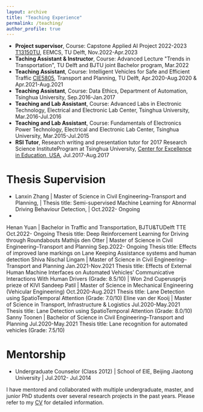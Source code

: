 ```yaml
---
layout: archive
title: "Teaching Experience"
permalink: /teaching/
author_profile: true
---
```


- **Project supervisor**, Course: Capstone Applied AI Project 2022-2023 [T13150TU](https://www.studiegids.tudelft.nl/a101_displayCourse.do?course_id=61851&_NotifyTextSearch_), EEMCS, TU Delft, Nov.2022-Apr.2023
- **Taching Assistant & Instructor**, Course: Advanced Lecture "Trends in Transportation", TU Delft and BJTU joint Bachelor program, Mar.2022
- **Teaching Assistant**, Course: Intelligent Vehicles for Safe and Efficient Traffic [CIE5805](https://studiegids.tudelft.nl/a101_displayCourse.do?course_id=47890), Transport and Planning, TU Delft, Apr.2020-Aug.2020 & Apr.2021-Aug.2021
- **Teaching Assistant**, Course: Data Ethics, Department of Automation, Tsinghua University, Sep.2016-Jan.2017
- **Teaching and Lab Assistant**, Course: Advanced Labs in Electronic Technology, Electrical and Electronic Lab Center, Tsinghua University, Mar.2016-Jul.2016
- **Teaching and Lab Assistant**, Course: Fundamentals of Electronics Power Technology, Electrical and Electronic Lab Center, Tsinghua University, Mar.2015-Jul.2015
- **RSI Tutor**, Research writing and presentation tutor for 2017 Research Science InstituteProgram at Tsinghua University, [Center for Excellence in Education, USA](https://www.cee.org/), Jul.2017-Aug.2017

 
# Thesis Supervision
- Lanxin Zhang | Master of Science in Civil Engineering–Transport and Planning, | Thesis title: Semi-supervised Machine Learning for Abnormal Driving Behaviour Detection, | Oct.2022- Ongoing
- 
 
Henan Yuan | Bachelor in Traffic and Transportation, BJTU&TUDelft TTE            Oct.2022- Ongoing
 Thesis title: Deep Reinforcement Learning for Driving through Roundabouts
Mathijs den Otter | Master of Science in Civil Engineering–Transport and Planning     Sep.2022- Ongoing
 Thesis title: Effects of improved lane markings on Lane Keeping Assistance systems and human detection
Shiva Nischal Lingam | Master of Science in Civil Engineering–Transport and Planning  Jan.2021-Nov.2021
 Thesis title: Effects of External Human Machine Interfaces on Automated Vehicles’ Communicative 
           Interactions With Human Drivers (Grade: 8.5/10) | Won 2nd Cuperusprijs prieze of KIVI
Sandeep Patil | Master of Science in Mechanical Engineering (Vehicular Engineering)   Oct.2020-Aug.2021
 Thesis title: Lane Detection using SpatioTemporal Attention (Grade: 7.0/10)
Eline van der Kooij | Master of Science in Transport, Infrastructure & Logistics        Jul.2020-May.2021
 Thesis title: Lane Detection using SpatioTemporal Attention (Grade: 8.0/10)
Sanny Toonen | Bachelor of Science in Civil Engineering–Transport and Planning       Jul.2020-May.2021
 Thesis title: Lane recognition for automated vehicles (Grade: 7.5/10)




# Mentorship
- Undergraduate Counselor (Class 2012) | School of EIE, Beijing Jiaotong University | Jul.2012- Jul.2014

I have mentored and collaborated with multiple undergraduate, master, and junior PhD students over several research projects in the past years. Please refer to my [CV](https://ChenTangMark.github.io/files/Chen_Tang_CV.pdf) for detailed information. 
